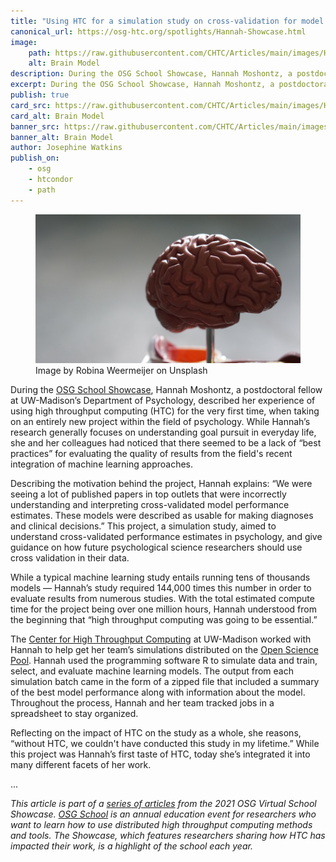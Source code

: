 ```yaml
---
title: "Using HTC for a simulation study on cross-validation for model evaluation in psychological science"
canonical_url: https://osg-htc.org/spotlights/Hannah-Showcase.html
image:
    path: https://raw.githubusercontent.com/CHTC/Articles/main/images/Hannah-Showcase.jpg
    alt: Brain Model
description: During the OSG School Showcase, Hannah Moshontz, a postdoctoral fellow at UW-Madison’s Department of Psychology, described her experience of using high throughput computing (HTC) for the very first time, when taking on an entirely new project within the field of psychology.
excerpt: During the OSG School Showcase, Hannah Moshontz, a postdoctoral fellow at UW-Madison’s Department of Psychology, described her experience of using high throughput computing (HTC) for the very first time, when taking on an entirely new project within the field of psychology.
publish: true
card_src: https://raw.githubusercontent.com/CHTC/Articles/main/images/Hannah-Showcase.jpg
card_alt: Brain Model
banner_src: https://raw.githubusercontent.com/CHTC/Articles/main/images/Hannah-Showcase-Banner.jpg
banner_alt: Brain Model
author: Josephine Watkins
publish_on:
    - osg
    - htcondor
    - path
--- 
```



<figure>
  <img src="https://raw.githubusercontent.com/CHTC/Articles/main/images/Hannah-Showcase.jpg" alt="Brain Model"/>
  <figcaption class="figure-caption">Image by Robina Weermeijer on Unsplash<br/></figcaption>
</figure>


During the [OSG School Showcase](https://path-cc.io/news/2021-08-19-Showcase/), Hannah Moshontz, a postdoctoral fellow at UW-Madison’s Department of Psychology, described her experience of using high throughput computing (HTC) for the very first time, when taking on an entirely new project within the field of psychology. While Hannah’s research generally focuses on understanding goal pursuit in everyday life, she and her colleagues had noticed that  there seemed to be a lack of “best practices” for evaluating the quality of results from the field's recent integration of machine learning approaches.

Describing the motivation behind the project, Hannah explains: “We were seeing a lot of published papers in top outlets that were incorrectly understanding and interpreting cross-validated model performance estimates. These models were described as usable for making diagnoses and clinical decisions.” This project, a simulation study, aimed to understand cross-validated performance estimates in psychology, and give guidance on how future psychological science researchers should use cross validation in their data.

While a typical machine learning study entails running tens of thousands models –– Hannah’s study required 144,000 times this number in order to evaluate results from numerous studies. With the total estimated compute time for the project being over one million hours, Hannah understood from the beginning that “high throughput computing was going to be essential.”

The [Center for High Throughput Computing](https://chtc.cs.wisc.edu/) at UW-Madison worked with Hannah to help get her team’s simulations distributed on the [Open Science Pool](https://opensciencegrid.org/about/open_science_pool/). Hannah used the programming software R to simulate data and train, select, and evaluate machine learning models. The output from each simulation batch came in the form of a zipped file that included a summary of the best model performance along with information about the model. Throughout the process, Hannah and her team tracked jobs in a spreadsheet to stay organized.

Reflecting on the impact of HTC on the study as a whole, she reasons, “without HTC, we couldn't have conducted this study in my lifetime.” While this project was Hannah’s first taste of HTC, today she’s integrated it into many different facets of her work.

...

*This article is part of a [series of articles](https://path-cc.io/news/2021-08-19-Showcase/) from the 2021 OSG Virtual School Showcase. [OSG School](https://opensciencegrid.org/virtual-school-2021/) is an annual education event for researchers who want to learn how to use distributed high throughput computing methods and tools. The Showcase, which features researchers sharing how HTC has impacted their work, is a highlight of the school each year.*


